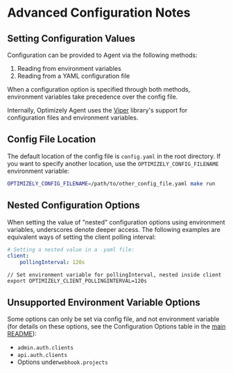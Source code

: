 # Advanced Configuration Notes

## Setting Configuration Values

Configuration can be provided to Agent via the following methods:
1. Reading from environment variables
2. Reading from a YAML configuration file

When a configuration option is specified through both methods, environment variables take precedence over the config file.

Internally, Optimizely Agent uses the [Viper](https://github.com/spf13/viper) library's support for configuration files and environment variables.

## Config File Location

The default location of the config file is `config.yaml` in the root directory. If you want to specify another location, use the `OPTIMIZELY_CONFIG_FILENAME` environment variable:
```bash
OPTIMIZELY_CONFIG_FILENAME=/path/to/other_config_file.yaml make run
```

## Nested Configuration Options
When setting the value of "nested" configuration options using environment variables, underscores denote deeper access. The following examples are equivalent ways of setting the client polling interval:
```yaml
# Setting a nested value in a .yaml file:
client:
    pollingInterval: 120s
```

```shell script
// Set environment variable for pollingInterval, nested inside client
export OPTIMIZELY_CLIENT_POLLINGINTERVAL=120s
```

## Unsupported Environment Variable Options
Some options can only be set via config file, and not environment variable (for details on these options, see the Configuration Options table in the [main README](../README.md)):
- `admin.auth.clients`
- `api.auth.clients`
- Options under`webhook.projects`
